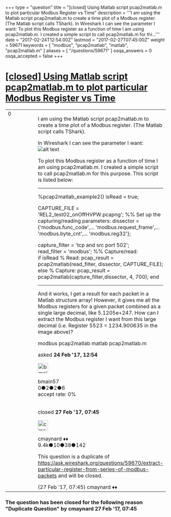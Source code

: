 +++
type = "question"
title = "[closed] Using Matlab script pcap2matlab.m to plot particular Modbus Register vs Time"
description = '''I am using the Matlab script pcap2matlab.m to create a time plot of a Modbus register. (The Matlab script calls TShark).  In Wireshark I can see the parameter I want:  To plot this Modbus register as a function of time I am using pcap2matlab.m. I created a simple script to call pcap2matlab.m for thi...'''
date = "2017-02-24T12:54:00Z"
lastmod = "2017-02-27T07:45:00Z"
weight = 59671
keywords = [ "modbus", "pcap2matlab", "matlab", "pcap2matlab.m" ]
aliases = [ "/questions/59671" ]
osqa_answers = 0
osqa_accepted = false
+++

<div class="headNormal">

# [\[closed\] Using Matlab script pcap2matlab.m to plot particular Modbus Register vs Time](/questions/59671/using-matlab-script-pcap2matlabm-to-plot-particular-modbus-register-vs-time)

</div>

<div id="main-body">

<div id="askform">

<table id="question-table" style="width:100%;"><colgroup><col style="width: 50%" /><col style="width: 50%" /></colgroup><tbody><tr class="odd"><td style="width: 30px; vertical-align: top"><div class="vote-buttons"><span id="post-59671-upvote" class="ajax-command post-vote up" rel="nofollow" title="I like this post (click again to cancel)"> </span><div id="post-59671-score" class="post-score" title="current number of votes">0</div><span id="post-59671-downvote" class="ajax-command post-vote down" rel="nofollow" title="I dont like this post (click again to cancel)"> </span> <span id="favorite-mark" class="ajax-command favorite-mark" rel="nofollow" title="mark/unmark this question as favorite (click again to cancel)"> </span><div id="favorite-count" class="favorite-count"></div></div></td><td><div id="item-right"><div class="question-body"><p>I am using the Matlab script pcap2matlab.m to create a time plot of a Modbus register. (The Matlab script calls TShark).<br />
</p><p>In Wireshark I can see the parameter I want: <img src="https://osqa-ask.wireshark.org/upfiles/modbusTrace_HhXsXF5.jpg" alt="alt text" /></p><p>To plot this Modbus register as a function of time I am using pcap2matlab.m. I created a simple script to call pcap2matlab.m for this purpose. This script is listed below:</p><hr /><p>%pcap2matlab_example2() isRead = true;</p><p>CAPTURE_FILE = 'REL2_test02_onOffHVPW.pcapng'; %% Set up the capturing/reading parameters: dissector = {'modbus.func_code',... 'modbus.request_frame',... 'modbus.byte_cnt',... 'modbus.reg32'};</p><p>capture_filter = 'tcp and src port 502';<br />
read_filter = 'modbus'; %% Capture/read:<br />
if isRead % Read: pcap_result = pcap2matlab(read_filter, dissector, CAPTURE_FILE); else % Capture: pcap_result = pcap2matlab(capture_filter,dissector, 4, 700); end</p><hr /><p>And it works, I get a result for each packet in a Matlab structure array! However, it gives me all the Modbus registers for a given packet combined as a single large decimal, like 5.1205e+247. How can I extract the Modbus register I want from this large decimal (i.e. Register 5523 = 1234.900635 in the image above)?</p></div><div id="question-tags" class="tags-container tags"><span class="post-tag tag-link-modbus" rel="tag" title="see questions tagged &#39;modbus&#39;">modbus</span> <span class="post-tag tag-link-pcap2matlab" rel="tag" title="see questions tagged &#39;pcap2matlab&#39;">pcap2matlab</span> <span class="post-tag tag-link-matlab" rel="tag" title="see questions tagged &#39;matlab&#39;">matlab</span> <span class="post-tag tag-link-pcap2matlab.m" rel="tag" title="see questions tagged &#39;pcap2matlab.m&#39;">pcap2matlab.m</span></div><div id="question-controls" class="post-controls"></div><div class="post-update-info-container"><div class="post-update-info post-update-info-user"><p>asked <strong>24 Feb '17, 12:54</strong></p><img src="https://secure.gravatar.com/avatar/dc183a0a76a78266937363c87d768eaa?s=32&amp;d=identicon&amp;r=g" class="gravatar" width="32" height="32" alt="bmain57&#39;s gravatar image" /><p><span>bmain57</span><br />
<span class="score" title="0 reputation points">0</span><span title="2 badges"><span class="badge1">●</span><span class="badgecount">2</span></span><span title="2 badges"><span class="silver">●</span><span class="badgecount">2</span></span><span title="6 badges"><span class="bronze">●</span><span class="badgecount">6</span></span><br />
<span class="accept_rate" title="Rate of the user&#39;s accepted answers">accept rate:</span> <span title="bmain57 has no accepted answers">0%</span> </br></br></p></img></div><div class="post-update-info post-update-info-edited"><p><span> closed <strong>27 Feb '17, 07:45</strong> </span></p><img src="https://secure.gravatar.com/avatar/55158e2322c4e365a5e0a4a0ac3fbcef?s=32&amp;d=identicon&amp;r=g" class="gravatar" width="32" height="32" alt="cmaynard&#39;s gravatar image" /><p><span>cmaynard ♦♦</span><br />
<span class="score" title="9361 reputation points"><span>9.4k</span></span><span title="10 badges"><span class="badge1">●</span><span class="badgecount">10</span></span><span title="38 badges"><span class="silver">●</span><span class="badgecount">38</span></span><span title="142 badges"><span class="bronze">●</span><span class="badgecount">142</span></span></br></p></div></div><div id="comments-container-59671" class="comments-container"><span id="59710"></span><div id="comment-59710" class="comment"><div id="post-59710-score" class="comment-score"></div><div class="comment-text"><p>This question is a duplicate of <a href="https://ask.wireshark.org/questions/59670/extract-particular-register-from-series-of-modbus-packets">https://ask.wireshark.org/questions/59670/extract-particular-register-from-series-of-modbus-packets</a> and will be closed.</p></div><div id="comment-59710-info" class="comment-info"><span class="comment-age">(27 Feb '17, 07:45)</span> <span class="comment-user userinfo">cmaynard ♦♦</span></div></div></div><div id="comment-tools-59671" class="comment-tools"></div><div class="clear"></div><div id="comment-59671-form-container" class="comment-form-container"></div><div class="clear"></div></div></td></tr></tbody></table>

<div class="question-status" style="margin-bottom:15px">

### The question has been closed for the following reason "Duplicate Question" by cmaynard 27 Feb '17, 07:45

</div>

</div>

</div>

